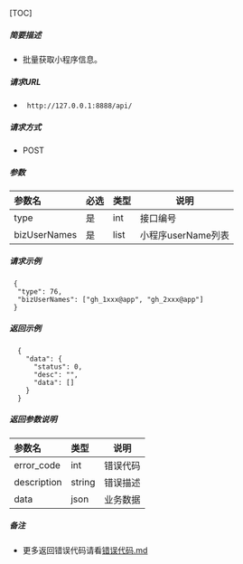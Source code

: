 

[TOC]
    
##### 简要描述

- 批量获取小程序信息。

##### 请求URL
- ` http://127.0.0.1:8888/api/`
  
##### 请求方式
- POST 

##### 参数

| 参数名          | 必选 | 类型   | 说明            |   
|:-------------|:---|:-----|---------------|   
| type         | 是  | int  | 接口编号          |   
| bizUserNames | 是  | list | 小程序userName列表 |   

##### 请求示例

```
 {
  "type": 76,
  "bizUserNames": ["gh_1xxx@app", "gh_2xxx@app"]
 } 
```

##### 返回示例 

``` 
  {
    "data": {
      "status": 0,
      "desc": "",
      "data": []
    }
  }
```

##### 返回参数说明 

| 参数名         | 类型     | 说明   |   
|:------------|:-------|------|   
| error_code  | int    | 错误代码 |   
| description | string | 错误描述 |   
| data        | json   | 业务数据 |   

##### 备注 

- 更多返回错误代码请看[错误代码.md](../错误代码.md)







